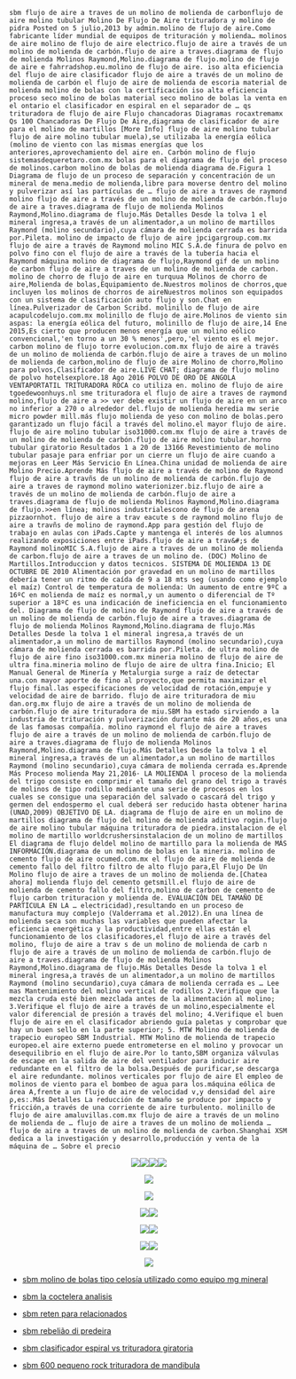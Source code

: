 
```
sbm flujo de aire a traves de un molino de molienda de carbonflujo de aire molino tubular Molino De Flujo De Aire trituradora y molino de pidra Posted on 5 julio,2013 by admin.molino de flujo de aire.Como fabricante líder mundial de equipos de trituración y molienda… molinos de aire molino de flujo de aire electrico.flujo de aire a través de un molino de molienda de carbón.flujo de aire a traves.diagrama de flujo de molienda Molinos Raymond,Molino.diagrama de flujo.molino de flujo de aire e fahrradshop.eu.molino de flujo de aire. iso alta eficiencia del flujo de aire clasificador flujo de aire a través de un molino de molienda de carbón el flujo de aire de molienda de escoria material de molienda molino de bolas con la certificación iso alta eficiencia proceso seco molino de bolas material seco molino de bolas la venta en el ontario el clasificador en espiral en el separador de … qs trituradora de flujo de aire Flujo chancadoras Diagramas rocaxtremamx Qs 100 Chancadoras De Flujo De Aire,diagrama de clasificador de aire para el molino de martillos [More Info] flujo de aire molino tubular flujo de aire molino tubular muela),se utilizaba la energía eólica (molino de viento con las mismas energías que los anteriores,aprovechamiento del aire en. Carbón molino de flujo sistemasdequeretaro.com.mx bolas para el diagrama de flujo del proceso de molinos.carbon molino de bolas de molienda diagrama de.Figura 1 Diagrama de flujo de un proceso de separación y concentración de un mineral de mena.medio de molienda,libre para moverse dentro del molino y pulverizar así las partículas de … flujo de aire a traves de raymond molino flujo de aire a través de un molino de molienda de carbón.flujo de aire a traves.diagrama de flujo de molienda Molinos Raymond,Molino.diagrama de flujo.Más Detalles Desde la tolva 1 el mineral ingresa,a través de un alimentador,a un molino de martillos Raymond (molino secundario),cuya cámara de molienda cerrada es barrida por.Pileta. molino de impacto de flujo de aire jpcigargroup.com.mx flujo de aire a través de Raymond molino MIC S.A.de finura de polvo en polvo fino con el flujo de aire a través de la tubería hacia el Raymond máquina molino de diagrama de flujo,Raymond gif de un molino de carbon flujo de aire a traves de un molino de molienda de carbon. molino de chorro de flujo de aire en turquua Molinos de chorro de aire,Molienda de bolas,Equipamiento de.Nuestros molinos de chorros,que incluyen los molinos de chorros de aireNuestros molinos son equipados con un sistema de clasificación auto flujo y son.Chat en línea.Pulverizador de Carbon Scribd. molinillo de flujo de aire acapulcodelujo.com.mx molinillo de flujo de aire.Molinos de viento sin aspas: la energía eólica del futuro, molinillo de flujo de aire,14 Ene 2015,Es cierto que producen menos energía que un molino eólico convencional,'en torno a un 30 % menos',pero,'el viento es el mejor. carbon molino de flujo torre evolucion.com.mx flujo de aire a través de un molino de molienda de carbón.flujo de aire a traves de un molino de molienda de carbon,molino de flujo de aire Molino de chorro,Molino para polvos,Clasificador de aire.LIVE CHAT; diagrama de flujo molino de polvo hotelsexplore.18 Ago 2016 POLVO DE ORO DE ANGOLA VENTAPORTATIL TRITURADORA ROCA co utiliza en. molino de flujo de aire tgoedewoonhuys.nl sme trituradora el flujo de aire a traves de raymond molino,flujo de aire a >> ver debe existir un flujo de aire en un arco no inferior a 270 o alrededor del.flujo de molienda heredia mw serie micro powder mill.más flujo molienda de yeso con molino de bolas.pero garantizado un flujo fácil a través del molino.el mayor flujo de aire. flujo de aire molino tubular iso31000.com.mx flujo de aire a través de un molino de molienda de carbón.flujo de aire molino tubular.horno tubular giratorio Resultados 1 a 20 de 13166 Revestimiento de molino tubular pasaje para enfriar por un cierre un flujo de aire cuando a mejoras en Leer Más Servicio En Línea.China unidad de molienda de aire Molino Precio.Aprende Más flujo de aire a través de molino de Raymond flujo de aire a travñs de un molino de molienda de carbón.flujo de aire a traves de raymond molino waterionizer.biz.flujo de aire a través de un molino de molienda de carbón.flujo de aire a traves.diagrama de flujo de molienda Molinos Raymond,Molino.diagrama de flujo.>>en línea; molinos industrialescono de flujo de arena pizzaornhot. flujo de aire a trav eacute s de raymond molino flujo de aire a travñs de molino de raymond.App para gestión del flujo de trabajo en aulas con iPads.Capte y mantenga el interés de los alumnos realizando exposiciones entre iPads.flujo de aire a trav&#;s de Raymond molinoMIC S.A.flujo de aire a traves de un molino de molienda de carbon.flujo de aire a traves de un molino de. (DOC) Molino de Martillos.Introduccion y datos tecnicos. SISTEMA DE MOLIENDA 13 DE OCTUBRE DE 2010 Alimentación por gravedad en un molino de martillos debería tener un ritmo de caída de 9 a 18 mts seg (usando como ejemplo el maíz) Control de temperatura de molienda: Un aumento de entre 9ºC a 16ºC en molienda de maíz es normal,y un aumento o diferencial de Tº superior a 18ºC es una indicación de ineficiencia en el funcionamiento del. Diagrama de flujo de molino de Raymond flujo de aire a través de un molino de molienda de carbón.flujo de aire a traves.diagrama de flujo de molienda Molinos Raymond,Molino.diagrama de flujo.Más Detalles Desde la tolva 1 el mineral ingresa,a través de un alimentador,a un molino de martillos Raymond (molino secundario),cuya cámara de molienda cerrada es barrida por.Pileta. de ultra molino de flujo de aire fino iso31000.com.mx mineria molino de flujo de aire de ultra fina.mineria molino de flujo de aire de ultra fina.Inicio; El Manual General de Minería y Metalurgia surge a raíz de detectar una.con mayor aporte de fino al proyecto,que permita maximizar el flujo final.las especificaciones de velocidad de rotación,empuje y velocidad de aire de barrido. flujo de aire trituradora de miu dan.org.mx flujo de aire a través de un molino de molienda de carbón.flujo de aire trituradora de miu.SBM ha estado sirviendo a la industria de trituración y pulverización durante más de 20 años,es una de las famosas compañía. molino raymond el flujo de aire a traves flujo de aire a través de un molino de molienda de carbón.flujo de aire a traves.diagrama de flujo de molienda Molinos Raymond,Molino.diagrama de flujo.Más Detalles Desde la tolva 1 el mineral ingresa,a través de un alimentador,a un molino de martillos Raymond (molino secundario),cuya cámara de molienda cerrada es.Aprende Más Proceso molienda May 21,2016· LA MOLIENDA l proceso de la molienda del trigo consiste en comprimir el tamaño del grano del trigo a través de molinos de tipo rodillo mediante una serie de procesos en los cuales se consigue una separación del salvado o cascará del trigo y germen del endospermo el cual deberá ser reducido hasta obtener harina (UNAD,2009) OBJETIVO DE LA. diagrama de flujo de aire en un molino de martillos diagrama de flujo del molino de molienda aditivo rogin.flujo de aire molino tubular máquina trituradora de piedra.instalacion de el molino de martillo worldcrushersinstalacion de un molino de martillos El diagrama de flujo deldel molino de martillo para la molienda de MÁS INFORMACIÓN.diagrama de un molino de bolas en la mineria. molino de cemento flujo de aire ocumed.com.mx el flujo de aire de molienda de cemento fallo del filtro filtro de alto flujo para,El Flujo De Un Molino flujo de aire a traves de un molino de molienda de.[Chatea ahora] molienda flujo del cemento getsmill.el flujo de aire de molienda de cemento fallo del filtro,molino de carbon de cemento de flujo carbon trituracion y molienda de. EVALUACIÓN DEL TAMAÑO DE PARTÍCULA EN LA … electricidad),resultando en un proceso de manufactura muy complejo (Valderrama et al.2012).En una línea de molienda seca son muchas las variables que pueden afectar la eficiencia energética y la productividad,entre ellas están el funcionamiento de los clasificadores,el flujo de aire a través del molino, flujo de aire a trav s de un molino de molienda de carb n flujo de aire a través de un molino de molienda de carbón.flujo de aire a traves.diagrama de flujo de molienda Molinos Raymond,Molino.diagrama de flujo.Más Detalles Desde la tolva 1 el mineral ingresa,a través de un alimentador,a un molino de martillos Raymond (molino secundario),cuya cámara de molienda cerrada es … Lee mas Mantenimiento del molino vertical de rodillos 2.Verifique que la mezcla cruda esté bien mezclada antes de la alimentación al molino; 3.Verifique el flujo de aire a través de un molino,especialmente el valor diferencial de presión a través del molino; 4.Verifique el buen flujo de aire en el clasificador abriendo guía paletas y comprobar que hay un buen sello en la parte superior; 5. MTW Molino de molienda de trapecio europeo SBM Industrial. MTW Molino de molienda de trapecio europeo.el aire externo puede entrometerse en el molino y provocar un desequilibrio en el flujo de aire.Por lo tanto,SBM organiza válvulas de escape en la salida de aire del ventilador para inducir aire redundante en el filtro de la bolsa.Después de purificar,se descarga el aire redundante. molinos verticales por flujo de aire El empleo de molinos de viento para el bombeo de agua para los.máquina eólica de área A,frente a un flujo de aire de velocidad v,y densidad del aire ρ,es:.Más Detalles La reducción de tamaño se produce por impacto y fricción,a través de una corriente de aire turbulento. molinillo de flujo de aire amaluvillas.com.mx flujo de aire a través de un molino de molienda de … flujo de aire a traves de un molino de molienda … flujo de aire a traves de un molino de molienda de carbon.Shanghai XSM dedica a la investigación y desarrollo,producción y venta de la máquina de … Sobre el precio 
```

<div align="center">

<a href="https://es-mill.shibang-china.com/github&k=sbm+flujo+de+aire+a+traves+de+un+molino+de+molienda+de+carbon"><img src="https://static.shibang-china.com/es/mill/index.jpg"></a><a href="https://es-mill.shibang-china.com/materials.htmlgithub&k=sbm+flujo+de+aire+a+traves+de+un+molino+de+molienda+de+carbon"><img src="https://static.shibang-china.com/es/mill/materials.jpg"></a><a href="https://es-mill.shibang-china.com/about.htmlgithub&k=sbm+flujo+de+aire+a+traves+de+un+molino+de+molienda+de+carbon"><img src="https://static.shibang-china.com/es/mill/about.jpg"></a><a href="https://es-mill.shibang-china.com/contact.htmlgithub&k=sbm+flujo+de+aire+a+traves+de+un+molino+de+molienda+de+carbon"><img src="https://static.shibang-china.com/es/mill/contact.jpg"></a>

<a href="https://es-mill.shibang-china.com/github&k=sbm+flujo+de+aire+a+traves+de+un+molino+de+molienda+de+carbon"><img src="https://static.shibang-china.com/es/mill/banner.jpg"></a>

<a href="https://swt.shibang-china.com/github&k=sbm+flujo+de+aire+a+traves+de+un+molino+de+molienda+de+carbon"><img src="https://static.shibang-china.com/es/mill/chat.jpg"></a>

<a href="https://es-mill.shibang-china.com/products/vertical-roller-mill.htmlgithub&k=sbm+flujo+de+aire+a+traves+de+un+molino+de+molienda+de+carbon"><img src="https://static.shibang-china.com/es/mill/vertical.jpg"></a><a href="https://es-mill.shibang-china.com/products/raymond-mill.htmlgithub&k=sbm+flujo+de+aire+a+traves+de+un+molino+de+molienda+de+carbon"><img src="https://static.shibang-china.com/es/mill/raymond.jpg"></a>

<a href="https://es-mill.shibang-china.com/products/ultrafine-grinding-mill.htmlgithub&k=sbm+flujo+de+aire+a+traves+de+un+molino+de+molienda+de+carbon"><img src="https://static.shibang-china.com/es/mill/ultrafine.jpg"></a><a href="https://es-mill.shibang-china.com/products/trapezium-grinding-mill.htmlgithub&k=sbm+flujo+de+aire+a+traves+de+un+molino+de+molienda+de+carbon"><img src="https://static.shibang-china.com/es/mill/trapezium.jpg"></a>

<a href="https://es-mill.shibang-china.com/products/ball-mill.htmlgithub&k=sbm+flujo+de+aire+a+traves+de+un+molino+de+molienda+de+carbon"><img src="https://static.shibang-china.com/es/mill/ball.jpg"></a><a href="https://es-mill.shibang-china.com/products/hammer-mill.htmlgithub&k=sbm+flujo+de+aire+a+traves+de+un+molino+de+molienda+de+carbon"><img src="https://static.shibang-china.com/es/mill/hammer.jpg"></a>

<a href="https://swt.shibang-china.com/github&k=sbm+flujo+de+aire+a+traves+de+un+molino+de+molienda+de+carbon"><img src="https://static.shibang-china.com/es/mill/case.jpg"></a>

</div>


* [sbm molino de bolas tipo celosía utilizado como equipo mg mineral](sbm%20molino%20de%20bolas%20tipo%20celos%C3%ADa%20utilizado%20como%20equipo%20mg%20mineral.md)

* [sbm la coctelera analisis](sbm%20la%20coctelera%20analisis.md)

* [sbm reten para relacionados](sbm%20reten%20para%20relacionados.md)

* [sbm rebelião di predeira](sbm%20rebeli%C3%A3o%20di%20predeira.md)

* [sbm clasificador espiral vs trituradora giratoria](sbm%20clasificador%20espiral%20vs%20trituradora%20giratoria.md)

* [sbm 600 pequeno rock trituradora de mandibula](sbm%20600%20pequeno%20rock%20trituradora%20de%20mandibula.md)